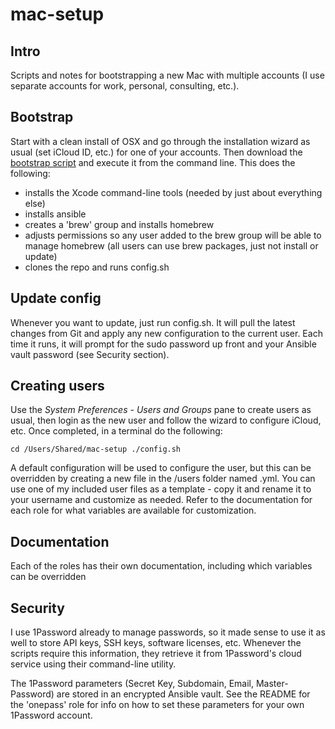 # mac-setup
## Intro
Scripts and notes for bootstrapping a new Mac with multiple accounts (I use separate accounts for work, personal, consulting, etc.).  

## Bootstrap
Start with a clean install of OSX and go through the installation wizard as usual (set iCloud ID, etc.) for one of your accounts.  Then download the [bootstrap script](https://raw.githubusercontent.com/mdhaney/mac-setup/master/bootstrap.sh) and execute it from the command line.  This does the following:
- installs the Xcode command-line tools (needed by just about everything else)
- installs ansible
- creates a 'brew' group and installs homebrew
- adjusts permissions so any user added to the brew group will be able to manage homebrew (all users can use brew packages, just not install or update)
- clones the repo and runs config.sh

## Update config
Whenever you want to update, just run config.sh.  It will pull the latest changes from Git and apply any new configuration to the current user.  Each time it runs, it will prompt for the sudo password up front and your Ansible vault password (see Security section).

## Creating users
Use the *System Preferences - Users and Groups* pane to create users as usual, then login as the new user and follow the wizard to configure iCloud, etc.  Once completed, in a terminal do the following:

`cd /Users/Shared/mac-setup
./config.sh`

A default configuration will be used to configure the user, but this can be overridden by creating a new file in the /users folder named <userid>.yml.  You can use one of my included user files as a template - copy it and rename it to your username and customize as needed.  Refer to the documentation for each role for what variables are available for customization.


## Documentation
Each of the roles has their own documentation, including which variables can be overridden

## Security
I use 1Password already to manage passwords, so it made sense to use it as well to store API keys, SSH keys, software licenses, etc.  Whenever the scripts require this information, they retrieve it from 1Password's cloud service using their command-line utility.

The 1Password parameters (Secret Key, Subdomain, Email, Master-Password) are stored in an encrypted Ansible vault.  See the README for the 'onepass' role for info on how to set these parameters for your own 1Password account.